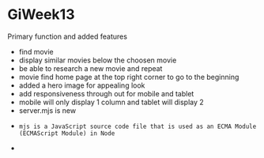 # GiWeek13
Primary function and added features 
  * find movie
  * display similar movies below the choosen movie
  * be able to research a new movie and repeat
  * movie find home page at the top right corner to go to the beginning
  * added a hero image for appealing look
  * add responsiveness through out for mobile and tablet
  *   mobile will only display 1 column and tablet will display 2
  *   server.mjs is new
  *     mjs is a JavaScript source code file that is used as an ECMA Module (ECMAScript Module) in Node
  * 
